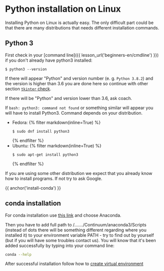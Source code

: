 # Python installation on Linux

Installing Python on Linux is actually easy.
The only difficult part could be that there are many distributions that
needs different installation commands.


## Python 3

First check in your [command line]({{ lesson_url('beginners-en/cmdline') }})
if you don't already have python3 installed:

```console
$ python3 --version
```
If there will appear "Python" and version number (e. g. `Python 3.8.2`)
and the version is higher than 3.6 you are done here so continue with
other section [`tkinter` check](#check-tkinter).

If there will be "Python" and version lower than 3.6, ask coach.

If `bash: python3: command not found` or something similar will appear
you will have to install Python3.
Command depends on your distribution.


* Fedora:
  {% filter markdown(inline=True) %}
  ```console
  $ sudo dnf install python3
  ```
  {% endfilter %}
* Ubuntu:
  {% filter markdown(inline=True) %}
  ```console
  $ sudo apt-get install python3
  ```
  {% endfilter %}

If you are using some other distribution we expect that you already know
how to install programs. If not try to ask Google.


{{ anchor('install-conda') }}
## conda installation

For conda installation use [this link](https://docs.conda.io/projects/conda/en/latest/user-guide/install/linux.html) and choose Anaconda.

Then you have to add full path to /......./Continuum/anaconda3/Scripts (instead of
dots there will be something different regarding where you installed it)
to your environment variable PATH - try to find out by yourself (but if you will have
some troubles contact us). You will know that it's been added successfully by typing into 
your command line:

```bash
conda --help
``` 


After successful installation follow how to [create virtual environment](https://conda.io/docs/user-guide/tasks/manage-environments.html)


